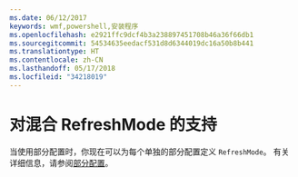 ```yaml
---
ms.date: 06/12/2017
keywords: wmf,powershell,安装程序
ms.openlocfilehash: e2921ffc9dcf4b3a238897451708b46a36f66db1
ms.sourcegitcommit: 54534635eedacf531d8d6344019dc16a50b8b441
ms.translationtype: HT
ms.contentlocale: zh-CN
ms.lasthandoff: 05/17/2018
ms.locfileid: "34218019"
---
```

# <a name="support-for-mixed-refreshmode"></a>对混合 RefreshMode 的支持

当使用部分配置时，你现在可以为每个单独的部分配置定义 `RefreshMode`。
有关详细信息，请参阅[部分配置](https://msdn.microsoft.com/powershell/dsc/partialconfigs)。

